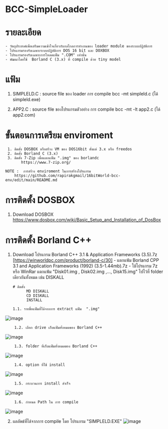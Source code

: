 # BCC-SimpleLoader
# รายละเอียด
    - วัตถุประสงค์เพื่อเสริมความเข้าใจเกี่ยวกับกลไกลการทำงานของ loader module ของระบบปฎิบัติการ
    - โปรแกรมรองรับเฉพาะระบบปฎิบัติการ DOS 16 bit และ DOXBOX
    - โปรแกรมรองรับเฉพาะการโหลดแฟ้ม ".COM" เท่านั้น
    - พัฒนาโดยใช้  Borland C (3.x) ที่ compile ด้วย tiny model

# แฟ้ม
  1. SIMPLELD.C : source file ของ loader
     การ compile
       bcc -mt simpleld.c    (ได้ simpleld.exe)
      
  3. APP2.C : source file ของโปรแกรมตัวอย่าง
     การ compile
       bcc -mt -lt app2.c     (ได้ app2.com)
       
 # ขั้นตอนการเตรียม enviroment
     1. ติดตั้ง DOSBOX หรือสร้าง VM ของ DOS16bit ตั้งแต่ 3.x หรือ freedos
     2. ติดตั้ง Borland C (3.x)
     3. ติดตั้ง 7-Zip เพื่อแตกแฟ้ม ".img" ของ borlandc
           https://www.7-zip.org/
    
    NOTE :  การสร้าง enviroment ในการสร้รงโปรแกรม
        https://github.com/rapirakgmail/16bitWorld-bcc-env/edit/main/README.md

 # การติดตั้ง DOSBOX
 1. Download  DOSBOX 
      https://www.dosbox.com/wiki/Basic_Setup_and_Installation_of_DosBox
    
 # การติดตั้ง Borland C++
 1. Download โปรแกรม Borland C++ 3.1 & Application Frameworks (3.5).7z
        [https://winworldpc.com/product/borland-c/30]
        - แตกแฟ้ม Borland CPP 3.1 and Application Frameworks (1992) (3.5-1.44mb).7z
        - ใช้โปรแกรม 7z หรือ WinRar แตกแฟ้ม "Disk01.img , Disk02.img ,..., Disk15.img"
          ไปไว้ที่ folder เดียวกันทั้งหมด เช่น DISKALL



        # ติดตั้ง
              MD DISKALL
              CD DISKALL
              INSTALL

        1.1. รายชื่อแฟ้มที่ได้จากการ extract แฟ้ม  ".img"  
   ![image](https://github.com/user-attachments/assets/a13679fb-d213-421c-a84b-5d485f741994)


        1.2. เลือก drive เก็บแฟ้มทั้งหมดของ Borland C++
  ![image](https://github.com/user-attachments/assets/af933041-faed-460b-a208-c57f6e8783ec)


        1.3. folder ที่เก็บแฟ้มทั้งหมดของ Borland C++
 ![image](https://github.com/user-attachments/assets/39d425bb-95cf-4549-aef3-6af81b0be3fc)


        1.4. option ที่ใช้ install
 ![image](https://github.com/user-attachments/assets/0df34462-3793-49b8-afe0-9c647aa99902)


        1.5. กระบวนการ install สำเร็จ
  ![image](https://github.com/user-attachments/assets/6da94d35-e7b4-4179-bafc-841411c50d29)


        1.6. กำหนด Path ใน การ compile
![image](https://github.com/user-attachments/assets/730cc954-542a-4d48-8854-65457c126046)


        

 2. ผลลัพธ์ที่ได้จากการ compile โดย โปรแกรม  "SIMPLELD.EXE"
![image](https://github.com/user-attachments/assets/9d0e7456-bec2-42b6-aa94-fd31e4cb9006)





